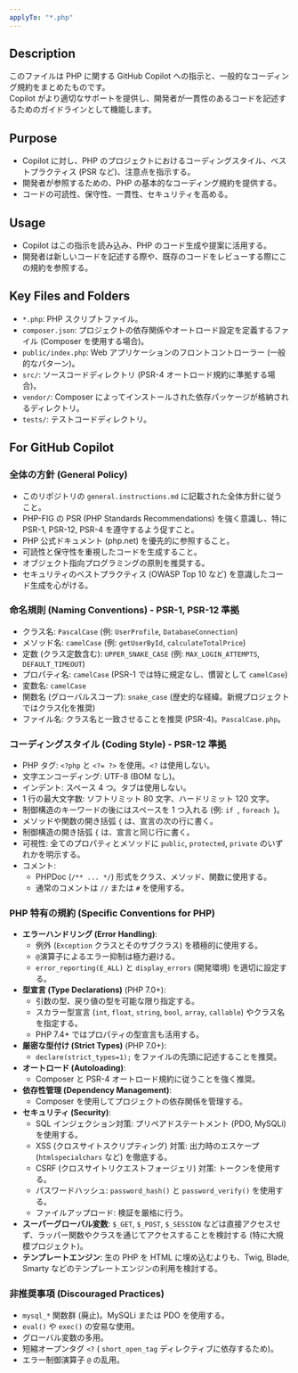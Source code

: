 ```yaml
---
applyTo: "*.php"
---
```


## Description

このファイルは PHP に関する GitHub Copilot への指示と、一般的なコーディング規約をまとめたものです。<br>
Copilot がより適切なサポートを提供し、開発者が一貫性のあるコードを記述するためのガイドラインとして機能します。

## Purpose

- Copilot に対し、PHP のプロジェクトにおけるコーディングスタイル、ベストプラクティス (PSR など)、注意点を指示する。<br>
- 開発者が参照するための、PHP の基本的なコーディング規約を提供する。<br>
- コードの可読性、保守性、一貫性、セキュリティを高める。

## Usage

- Copilot はこの指示を読み込み、PHP のコード生成や提案に活用する。<br>
- 開発者は新しいコードを記述する際や、既存のコードをレビューする際にこの規約を参照する。

## Key Files and Folders

- `*.php`: PHP スクリプトファイル。<br>
- `composer.json`: プロジェクトの依存関係やオートロード設定を定義するファイル (Composer を使用する場合)。<br>
- `public/index.php`: Web アプリケーションのフロントコントローラー (一般的なパターン)。<br>
- `src/`: ソースコードディレクトリ (PSR-4 オートロード規約に準拠する場合)。<br>
- `vendor/`: Composer によってインストールされた依存パッケージが格納されるディレクトリ。<br>
- `tests/`: テストコードディレクトリ。

## For GitHub Copilot

### 全体の方針 (General Policy)

- このリポジトリの `general.instructions.md` に記載された全体方針に従うこと。<br>
- PHP-FIG の PSR (PHP Standards Recommendations) を強く意識し、特に PSR-1, PSR-12, PSR-4 を遵守するよう促すこと。<br>
- PHP 公式ドキュメント (php.net) を優先的に参照すること。<br>
- 可読性と保守性を重視したコードを生成すること。<br>
- オブジェクト指向プログラミングの原則を推奨する。<br>
- セキュリティのベストプラクティス (OWASP Top 10 など) を意識したコード生成を心がける。

### 命名規則 (Naming Conventions) - PSR-1, PSR-12 準拠

- クラス名: `PascalCase` (例: `UserProfile`, `DatabaseConnection`)<br>
- メソッド名: `camelCase` (例: `getUserById`, `calculateTotalPrice`)<br>
- 定数 (クラス定数含む): `UPPER_SNAKE_CASE` (例: `MAX_LOGIN_ATTEMPTS`, `DEFAULT_TIMEOUT`)<br>
- プロパティ名: `camelCase` (PSR-1 では特に規定なし、慣習として `camelCase`)<br>
- 変数名: `camelCase`<br>
- 関数名 (グローバルスコープ): `snake_case` (歴史的な経緯。新規プロジェクトではクラス化を推奨)<br>
- ファイル名: クラス名と一致させることを推奨 (PSR-4)。`PascalCase.php`。

### コーディングスタイル (Coding Style) - PSR-12 準拠

- PHP タグ: `<?php` と `<?= ?>` を使用。`<?` は使用しない。<br>
- 文字エンコーディング: UTF-8 (BOM なし)。<br>
- インデント: スペース 4 つ。タブは使用しない。<br>
- 1 行の最大文字数: ソフトリミット 80 文字、ハードリミット 120 文字。<br>
- 制御構造のキーワードの後にはスペースを 1 つ入れる (例: `if `, `foreach `)。<br>
- メソッドや関数の開き括弧 `{` は、宣言の次の行に書く。<br>
- 制御構造の開き括弧 `{` は、宣言と同じ行に書く。<br>
- 可視性: 全てのプロパティとメソッドに `public`, `protected`, `private` のいずれかを明示する。<br>
- コメント:<br>
  - PHPDoc (`/** ... */`) 形式をクラス、メソッド、関数に使用する。<br>
  - 通常のコメントは `//` または `#` を使用する。

### PHP 特有の規約 (Specific Conventions for PHP)

- **エラーハンドリング (Error Handling)**:<br>
  - 例外 (`Exception` クラスとそのサブクラス) を積極的に使用する。<br>
  - `@`演算子によるエラー抑制は極力避ける。<br>
  - `error_reporting(E_ALL)` と `display_errors` (開発環境) を適切に設定する。<br>
- **型宣言 (Type Declarations)** (PHP 7.0+):<br>
  - 引数の型、戻り値の型を可能な限り指定する。<br>
  - スカラー型宣言 (`int`, `float`, `string`, `bool`, `array`, `callable`) やクラス名を指定する。<br>
  - PHP 7.4+ ではプロパティの型宣言も活用する。<br>
- **厳密な型付け (Strict Types)** (PHP 7.0+):<br>
  - `declare(strict_types=1);` をファイルの先頭に記述することを推奨。<br>
- **オートロード (Autoloading)**:<br>
  - Composer と PSR-4 オートロード規約に従うことを強く推奨。<br>
- **依存性管理 (Dependency Management)**:<br>
  - Composer を使用してプロジェクトの依存関係を管理する。<br>
- **セキュリティ (Security)**:<br>
  - SQL インジェクション対策: プリペアドステートメント (PDO, MySQLi) を使用する。<br>
  - XSS (クロスサイトスクリプティング) 対策: 出力時のエスケープ (`htmlspecialchars` など) を徹底する。<br>
  - CSRF (クロスサイトリクエストフォージェリ) 対策: トークンを使用する。<br>
  - パスワードハッシュ: `password_hash()` と `password_verify()` を使用する。<br>
  - ファイルアップロード: 検証を厳格に行う。<br>
- **スーパーグローバル変数**: `$_GET`, `$_POST`, `$_SESSION` などは直接アクセスせず、ラッパー関数やクラスを通じてアクセスすることを検討する (特に大規模プロジェクト)。<br>
- **テンプレートエンジン**: 生の PHP を HTML に埋め込むよりも、Twig, Blade, Smarty などのテンプレートエンジンの利用を検討する。

### 非推奨事項 (Discouraged Practices)

- `mysql_*` 関数群 (廃止)。MySQLi または PDO を使用する。<br>
- `eval()` や `exec()` の安易な使用。<br>
- グローバル変数の多用。<br>
- 短縮オープンタグ `<?` ( `short_open_tag` ディレクティブに依存するため)。<br>
- エラー制御演算子 `@` の乱用。
